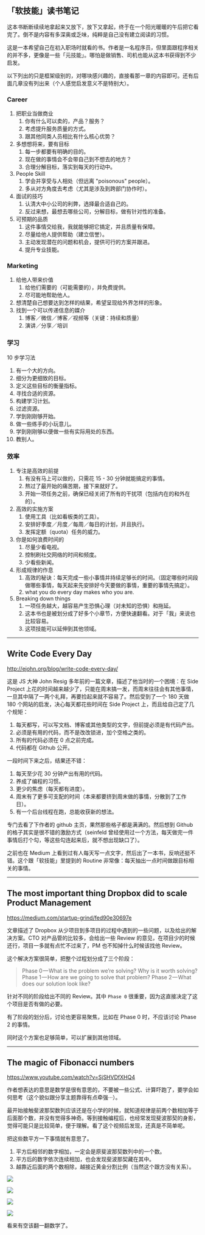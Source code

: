 ## 「软技能」读书笔记

这本书断断续续地拿起来又放下，放下又拿起，终于在一个阳光暖暖的午后把它看完了。倒不是内容有多深奥或乏味，纯粹是自己没有建立阅读的习惯。

这是一本希望自己在初入职场时就看的书。作者是一名程序员，但里面跟程序相关的并不多，更像是一些「元技能」。哪怕是做销售、司机也能从这本书获得到不少启发。

以下列出的只是框架级别的，对哪块感兴趣的，直接看那一章的内容即可。还有后面几章没有列出来（个人感觉启发意义不是特别大）。

### Career

1. 把职业当做商业
    1. 你有什么可以卖的，产品？服务？
    2. 考虑提升服务质量的方式。
    3. 跟其他同类人员相比有什么核心优势？
2. 多想想将来，要有目标
    1. 每一步都要有明确的目的。
    2. 现在做的事情会不会带自己到不想去的地方？
    3. 合理分解目标，落实到每天的行动中。
3. People Skill
    1. 学会并享受与人相处（但远离 "poisonous" people）。
    2. 多从对方角度去考虑（尤其是涉及到跨部门协作时）。
4. 面试的技巧
    1. 认清大中小公司的利弊，选择最合适自己的。
    2. 反过来想，最想去哪些公司，分解目标，做有针对性的准备。
5. 可预期的品质
    1. 这件事情交给我，我就能够把它搞定，并且质量有保障。
    2. 尽量给他人提供帮助（建立信誉）。
    3. 主动发现潜在的问题和机会，提供可行的方案并跟进。
    4. 提升专业技能。

### Marketing

1. 给他人带来价值
    1. 给他们需要的（可能需要的），并免费提供。
    2. 尽可能地帮助他人。
2. 想清楚自己想要达到怎样的结果，希望呈现给外界怎样的形象。
3. 找到一个可以传递信息的媒介
    1. 博客／微信／博客／视频等（关键：持续和质量）
    2. 演讲／分享／培训
    
### 学习

10 步学习法

1. 有一个大的方向。
2. 细分为更细致的目标。
3. 定义这些目标的衡量指标。
4. 寻找合适的资源。
5. 构建学习计划。
6. 过滤资源。
7. 学到刚刚够开始。
8. 做一些练手的小玩意儿。
9. 学到刚刚够以便做一些有实际用处的东西。
10. 教别人。

### 效率

1. 专注是高效的前提
    1. 有没有马上可以做的，只需花 15 - 30 分钟就能搞定的事情。
    2. 熬过了最开始的痛苦期，接下来就好了。
    3. 开始一项任务之前，确保已经关闭了所有的干扰项（包括内在的和外在的）。
2. 高效的实施方案
    1. 使用工具（比如看板类的工具）。
    2. 安排好季度／月度／每周／每日的计划，并且执行。
    3. 发挥定额（quota）任务的威力。
3. 你是如何浪费时间的
    1. 尽量少看电视。
    2. 控制刷社交网络的时间和频度。
    3. 少看些新闻。
4. 形成规律的作息
    1. 高效的秘诀：每天完成一些小事情并持续足够长的时间。（固定哪些时间段做哪些事情，每天起来先安排好今天要做的事情，重要的事情先搞定）。
    2. what you do every day makes who you are.
5. Breaking down things
    1. 一项任务越大，越容易产生恐惧心理（对未知的恐惧）和拖延。
    2. 这本书也是被划分成了好多个小章节，方便快速翻看。对于「我」来说也比较容易。
    3. 这项技能可以延伸到其他领域。

---

## Write Code Every Day

http://ejohn.org/blog/write-code-every-day/

这是 JS 大神 John Resig 多年前的一篇文章，描述了他当时的一个困境：在 Side Project 上花的时间越来越少了，只能在周末搞一发，而周末往往会有其他事情，一旦其中隔了一两个礼拜，再要捡起来就不容易了。然后受到了一个 180 天做 180 个网站的启发，决心每天都花些时间在 Side Project 上，而且给自己定了几个规矩：

1. 每天都写，可以写文档、博客或其他类型的文字，但前提必须是有代码产出。
2. 必须是有用的代码，而不是改改锁进，加个空格之类的。
3. 所有的代码必须在 0 点之前完成。
4. 代码都在 Github 公开。

一段时间下来之后，结果还不错：

1. 每天至少花 30 分钟产出有用的代码。
2. 养成了编程的习惯。
3. 更少的焦虑（每天都有进度）。
4. 周末有了更多可支配的时间（本来都要挤到周末做的事情，分散到了工作日）。
5. 有一个后台线程在跑，总能收获新的想法。

专门去看了下作者的 github 主页，果然那些格子都是满满的。然后想到 Github 的格子其实是很不错的激励方式（seinfeld 曾经使用过一个方法，每天做完一件事情后打个勾，等这些勾连起来后，就不想出现缺口了）。

之前也在 Medium 上看到过有人每天写一点文字，然后出了一本书，反响还挺不错。这个跟「软技能」里提到的 Routine 非常像：每天抽出一点时间做跟目标相关的事情。

---

## The most important thing Dropbox did to scale Product Management

https://medium.com/startup-grind/fed90e30697e

文章描述了 Dropbox 从少项目到多项目的过程中遇到的一些问题，以及给出的解决方案。CTO 对产品管的比较多，会给出一些 Review 的意见，在项目少的时候还行，项目一多就有点忙不过来了，PM 也不知掉什么时候该找他 Review。

这个解决方案很简单，把整个过程划分成了三个阶段：

> Phase 0 — What is the problem we’re solving? Why is it worth solving?
> Phase 1 — How are we going to solve that problem?
> Phase 2 — What does our solution look like?

针对不同的阶段给出不同的 Review。其中 `Phase 0` 很重要，因为这直接决定了这个项目是否有做的必要。

有了阶段的划分后，讨论也更容易聚焦，比如在 Phase 0 时，不应该讨论 Phase 2 的事情。

同时这个方案也足够简单，可以扩展到其他领域。

---

## The magic of Fibonacci numbers

https://www.youtube.com/watch?v=SjSHVDfXHQ4

作者想表达的意思是数学是很有意思的，不要被一些公式、计算吓跑了，要学会如何思考（这个貌似跟分享主题靠得有点牵强···）。

最开始接触斐波那契数列应该还是在小学的时候，就知道规律是前两个数相加等于后面那个数，并没有觉得多神奇。等到接触编程后，也经常发现斐波那契的身影，觉得可能只是比较简单，便于理解。看了这个视频后发现，还真是不简单呢。

把这些数平方一下事情就有意思了。

1. 平方后相邻的数字相加，一定会是原斐波那契数列中的一个数。
2. 平方后的数字依次连续相加，也会发现斐波那契藏在其中。
3. 越靠近后面的两个数相除，越接近黄金分割比例（当然这个跟方没有关系）。

![](http://ww1.sinaimg.cn/large/afe37136gy1fd2vxy3zhnj21kw0w0dl6)

![](http://ww1.sinaimg.cn/large/afe37136gy1fd2vyr3a1xj21kw0vrdjz)

![](http://ww1.sinaimg.cn/large/afe37136gy1fd2vyxw07ij21kw0vt42j)

![](http://ww1.sinaimg.cn/large/afe37136gy1fd2vuntkc4j20zk0memye)

看来有空该翻一翻数学了。